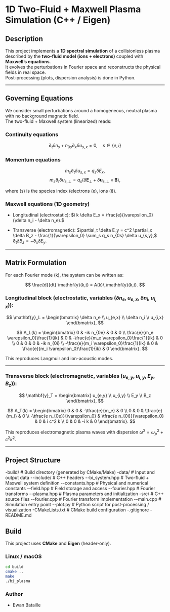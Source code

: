 # 1D Two-Fluid + Maxwell Plasma Simulation (C++ / Eigen)

## Description

This project implements a **1D spectral simulation** of a collisionless plasma described by the **two-fluid model (ions + electrons)** coupled with **Maxwell’s equations**.  
It evolves the perturbations in Fourier space and reconstructs the physical fields in real space.  
Post-processing (plots, dispersion analysis) is done in Python.

---

## Governing Equations

We consider small perturbations around a homogeneous, neutral plasma with no background magnetic field.  
The two-fluid + Maxwell system (linearized) reads:

### Continuity equations
$$
\partial_t \delta n_s + n_{0s} \partial_x \delta u_{s,x} = 0, \quad s \in \{e,i\}
$$

### Momentum equations
$$
m_s \partial_t \delta u_{s,x} = q_s \delta E_x,
$$
$$
m_s \partial_t \delta u_{s,\perp} = q_s (\delta \mathbf{E}_\perp + \delta \mathbf{u}_{s,\perp}\times \mathbf{B}),
$$

where \(s\) is the species index (electrons \(e\), ions \(i\)).

### Maxwell equations (1D geometry)
- Longitudinal (electrostatic):
$`i k \delta E_x = \frac{e}{\varepsilon_0}(\delta n_i - \delta n_e).`$

- Transverse (electromagnetic):
$`\partial_t \delta E_y = c^2 \partial_x \delta B_z - \frac{1}{\varepsilon_0} \sum_s q_s n_{0s} \delta u_{s,y},`$
$`\partial_t \delta B_z = - \partial_x \delta E_y.`$

---

## Matrix Formulation

For each Fourier mode \(k\), the system can be written as:

$$
\frac{d}{dt} \mathbf{y}(k,t) = A(k)\,\mathbf{y}(k,t).
$$

### Longitudinal block (electrostatic, variables ($`\delta n_e, u_{e,x}, \delta n_i, u_{i,x})`$):

$$
\mathbf{y}_L = 
\begin{bmatrix}
\delta n_e \\
u_{e,x} \\
\delta n_i \\
u_{i,x}
\end{bmatrix},
$$

$$
A_L(k) =
\begin{bmatrix}
0 & -ik n_{0e} & 0 & 0 \\
\frac{e}{m_e \varepsilon_0}\frac{1}{ik} & 0 & -\frac{e}{m_e \varepsilon_0}\frac{1}{ik} & 0 \\
0 & 0 & 0 & -ik n_{0i} \\
-\frac{e}{m_i \varepsilon_0}\frac{1}{ik} & 0 & \frac{e}{m_i \varepsilon_0}\frac{1}{ik} & 0
\end{bmatrix}.
$$

This reproduces Langmuir and ion-acoustic modes.

---

### Transverse block (electromagnetic, variables $`(u_{e,y}, u_{i,y}, E_y, B_z)`$):

$$
\mathbf{y}_T =
\begin{bmatrix}
u_{e,y} \\
u_{i,y} \\
E_y \\
B_z
\end{bmatrix},
$$

$$
A_T(k) =
\begin{bmatrix}
0 & 0 & -\tfrac{e}{m_e} & 0 \\
0 & 0 & \tfrac{e}{m_i} & 0 \\
-\tfrac{e n_{0e}}{\varepsilon_0} & \tfrac{e n_{0i}}{\varepsilon_0} & 0 & i c^2 k \\
0 & 0 & -i k & 0
\end{bmatrix}.
$$

This reproduces electromagnetic plasma waves with dispersion
$`\omega^2 = \omega_p^2 + c^2 k^2.`$

---

## Project Structure

-build/ # Build directory (generated by CMake/Make)
-data/ # Input and output data
--include/ # C++ headers
--bi_system.hpp # Two-fluid + Maxwell system definition
--constants.hpp # Physical and numerical constants
--field.hpp # Field storage and access
--fourier.hpp # Fourier transforms
--plasma.hpp # Plasma parameters and initialization
-src/ # C++ source files
--fourier.cpp # Fourier transform implementation
--main.cpp # Simulation entry point
--plot.py # Python script for post-processing / visualization
-CMakeLists.txt # CMake build configuration
-.gitignore
-README.md

## Build

This project uses **CMake** and **Eigen** (header-only).  

### Linux / macOS

```bash
cd build
cmake ..
make
./bi_plasma
```
### Author
- Ewan Bataille
